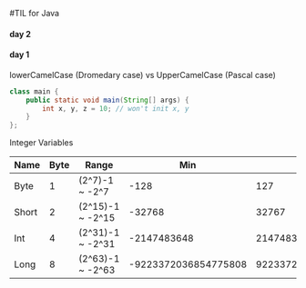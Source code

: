 #TIL for Java

#### day 2







#### day 1

lowerCamelCase (Dromedary case) vs UpperCamelCase (Pascal case) 

```Java
class main {
    public static void main(String[] args) {
        int x, y, z = 10; // won't init x, y
    }
};
```
Integer Variables

Name  | Byte| Range           | Min                |Max
------|-----|-----------------|--------------------|-------------
Byte  |1    |(2^7)-1  ~ -2^7  |-128                |127
Short |2    |(2^15)-1 ~ -2^15 |-32768              |32767
Int   |4    |(2^31)-1 ~ -2^31 |-2147483648         |2147483647
Long  |8    |(2^63)-1 ~ -2^63 |-9223372036854775808|9223372036854775807
